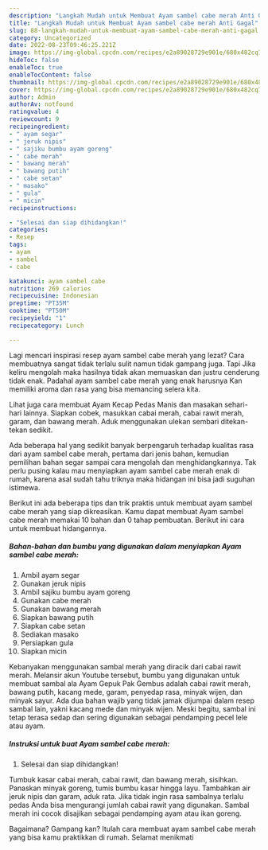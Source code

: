 ```yaml
---
description: "Langkah Mudah untuk Membuat Ayam sambel cabe merah Anti Gagal"
title: "Langkah Mudah untuk Membuat Ayam sambel cabe merah Anti Gagal"
slug: 88-langkah-mudah-untuk-membuat-ayam-sambel-cabe-merah-anti-gagal
category: Uncategorized
date: 2022-08-23T09:46:25.221Z
image: https://img-global.cpcdn.com/recipes/e2a89028729e901e/680x482cq70/ayam-sambel-cabe-merah-foto-resep-utama.jpg
hideToc: false
enableToc: true
enableTocContent: false
thumbnail: https://img-global.cpcdn.com/recipes/e2a89028729e901e/680x482cq70/ayam-sambel-cabe-merah-foto-resep-utama.jpg
cover: https://img-global.cpcdn.com/recipes/e2a89028729e901e/680x482cq70/ayam-sambel-cabe-merah-foto-resep-utama.jpg
author: Admin
authorAv: notfound
ratingvalue: 4
reviewcount: 9
recipeingredient:
- " ayam segar"
- " jeruk nipis"
- " sajiku bumbu ayam goreng"
- " cabe merah"
- " bawang merah"
- " bawang putih"
- " cabe setan"
- " masako"
- " gula"
- " micin"
recipeinstructions:

- "Selesai dan siap dihidangkan!"
categories:
- Resep
tags:
- ayam
- sambel
- cabe

katakunci: ayam sambel cabe 
nutrition: 269 calories
recipecuisine: Indonesian
preptime: "PT35M"
cooktime: "PT50M"
recipeyield: "1"
recipecategory: Lunch

---
```



Lagi mencari inspirasi resep ayam sambel cabe merah yang lezat? Cara membuatnya sangat tidak terlalu sulit namun tidak gampang juga. Tapi Jika keliru mengolah maka hasilnya tidak akan memuaskan dan justru cenderung tidak enak. Padahal ayam sambel cabe merah yang enak harusnya Kan memiliki aroma dan rasa yang bisa memancing selera kita.


Lihat juga cara membuat Ayam Kecap Pedas Manis dan masakan sehari-hari lainnya. Siapkan cobek, masukkan cabai merah, cabai rawit merah, garam, dan bawang merah. Aduk menggunakan ulekan sembari ditekan-tekan sedikit.

Ada beberapa hal yang sedikit banyak berpengaruh terhadap kualitas rasa dari ayam sambel cabe merah, pertama dari jenis bahan, kemudian pemilihan bahan segar sampai cara mengolah dan menghidangkannya. Tak perlu pusing kalau mau menyiapkan ayam sambel cabe merah enak di rumah, karena asal sudah tahu triknya maka hidangan ini bisa jadi suguhan istimewa.


Berikut ini ada beberapa tips dan trik praktis untuk membuat ayam sambel cabe merah yang siap dikreasikan. Kamu dapat membuat Ayam sambel cabe merah memakai 10 bahan dan 0 tahap pembuatan. Berikut ini cara untuk membuat hidangannya.

<!--inarticleads1-->

##### Bahan-bahan dan bumbu yang digunakan dalam menyiapkan Ayam sambel cabe merah:

1. Ambil  ayam segar
1. Gunakan  jeruk nipis
1. Ambil  sajiku bumbu ayam goreng
1. Gunakan  cabe merah
1. Gunakan  bawang merah
1. Siapkan  bawang putih
1. Siapkan  cabe setan
1. Sediakan  masako
1. Persiapkan  gula
1. Siapkan  micin


Kebanyakan menggunakan sambal merah yang diracik dari cabai rawit merah. Melansir akun Youtube tersebut, bumbu yang digunakan untuk membuat sambal ala Ayam Gepuk Pak Gembus adalah cabai rawit merah, bawang putih, kacang mede, garam, penyedap rasa, minyak wijen, dan minyak sayur. Ada dua bahan wajib yang tidak jamak dijumpai dalam resep sambal lain, yakni kacang mede dan minyak wijen. Meski begitu, sambal ini tetap terasa sedap dan sering digunakan sebagai pendamping pecel lele atau ayam. 

<!--inarticleads2-->

##### Instruksi untuk buat Ayam sambel cabe merah:


1. Selesai dan siap dihidangkan!

Tumbuk kasar cabai merah, cabai rawit, dan bawang merah, sisihkan. Panaskan minyak goreng, tumis bumbu kasar hingga layu. Tambahkan air jeruk nipis dan garam, aduk rata. Jika tidak ingin rasa sambalnya terlalu pedas Anda bisa mengurangi jumlah cabai rawit yang digunakan. Sambal merah ini cocok disajikan sebagai pendamping ayam atau ikan goreng. 

Bagaimana? Gampang kan? Itulah cara membuat ayam sambel cabe merah yang bisa kamu praktikkan di rumah. Selamat menikmati
